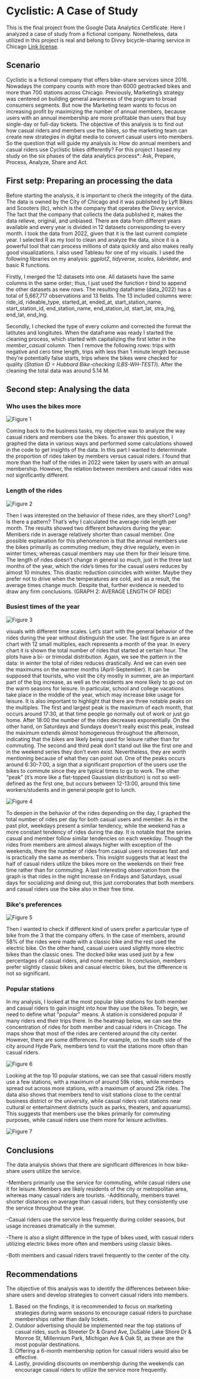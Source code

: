 # Cyclistic: A Case of Study

This is the final project from the Google Data Analytics Certificate. Here I analyzed a case of study from a fictional company. Nonetheless, data utilized in this project is real and belong to Divvy bicycle-sharing service in Chicago [Link license](https://ride.divvybikes.com/data-license-agreement). 

## Scenario
Cyclistic is a fictional company that offers bike-share services since 2016. Nowadays the company counts with more than 6000 geotracked bikes and more than 700 stations across Chicago. Previously, Marketing’s strategy was centered on building general awareness of the program to broad consumers segments. But now the Marketing team wants to focus on increasing profit by maximizing the number of annual members, because users with an annual membership are more profitable than users that buy single-day or full-day tickets.
The objective of this analysis is to find out how casual riders and members use the bikes, so the marketing team can create new strategies in digital media to convert casual users into members. So the question that will guide my analysis is: How do annual members and casual riders use Cyclistic bikes differently?
For this project I based my study on the six phases of the data analytics process*: Ask, Prepare, Process, Analyze, Share and Act.


## First setp: Preparing an processing the data
Before starting the analysis, it is important to check the integrity of the data. The data is owned by the City of Chicago and it was published by Lyft Bikes and Scooters (llc), which is the company that operates the Divvy service. The fact that the company that collects the data published it, makes the data relieve, original, and unbiased. 
There are data from different years available and every year is divided in 12 datasets corresponding to every month. I took the data from 2022, given that it is the last current complete year.
I selected R as my tool to clean and analyze the data, since it is a powerful tool that can process millions of data quickly and also makes really good visualizations. I also used Tableau for one of my visuals. I used the following libraries on my analysis: *ggplot2*, *tidyverse*, *scales*, *lubridate*, and basic R functions.  

Firstly, I merged the 12 datasets into one. All datasets have the same columns in the same order; thus, I just used the function r bind to append the other datasets as new rows. The resulting dataframe (data_2022) has a total of 5,667,717 observations and 13 fields. The 13 included columns were: ride_id, rideable_type, started_at, ended_at, start_station_name, start_station_id, end_station_name, end_station_id, start_lat, stra_lng, end_lat, end_lng.

Secondly, I checked the type of every column and corrected the format the latitutes and longitutes. When the dataframe was ready I started the cleaning process, which started with capitalizing the first letter in the *member_casual* column. Then I remove the following rows: trips with negative and cero time length, trips with less than 1 minute length because they’re potentially false starts, trips where the bikes were checked for quality (*Station ID = Hubbard Bike-checking (LBS-WH-TEST)*). After the cleaning the total data was around 5.14 M.


## Second step: Analysing the data


### Who uses the bikes more

![Figure 1](/g_total_rides.png)

Coming back to the business tasks, my objective was to analyze the way casual riders and members use the bikes. To answer this question, I graphed the data in various ways and performed some calculations showed in the code to get insights of the data.
In this part I wanted to determinate the proportion of rides taken by members versus casual riders. I found that more than the half of the rides in 2022 were taken by users with an annual membership. However, the relation between members and casual rides was not significantly different.

### Length of the rides


![Figure 2](/g_avg_ride_length.png)


Then I was interested on the behavior of these rides, are they short? Long? Is there a pattern? That’s why I calculated the average ride length per month. The results showed two different behaviors during the year: Members ride in average relatively shorter than casual member. One possible explanation for this phenomenon is that the annual members use the bikes primarily as commuting medium, they drive regularly, even in winter times; whereas casual members may use them for their leisure time. The length of rides doesn’t change in general so much, just in the three last months of the year, which the ride’s times for the casual users reduces by almost 10 minutes. This drastic reduction coincides with winter. Maybe they prefer not to drive when the temperatures are cold, and as a result, the average times change much. Despite that, further evidence is needed to draw any firm conclusions. 
(GRAPH 2: AVERAGE LENGTH OF RIDE)


### Busiest times of the year

![Figure 3](/g_busiest_months.png)


visuals with different time scales.
Let’s start with the general behavior of the rides during the year without distinguish the user. The last figure is an area chart with 12 small multiples, each represents a month of the year. In every chart it is shown the total number of rides that started at certain hour. The plots have a bi- or trimodal distribution. Again, we see the pattern in the data: in winter the total of rides reduces drastically. And we can even see the maximums on the warmer months (April-September). It can be supposed that tourists, who visit the city mostly in summer, are an important part of the big increase, as well as the residents are more likely to go out on the warm seasons for leisure. In particular, school and college vacations take place in the middle of the year, which may increase bike usage for leisure.
It is also important to highlight that there are three notable peaks on the multiples. The first and largest peak is the maximum of each month, that occurs around 17:30, at that time people go normally out of work or just go home. After 18:00 the number of the rides decreases exponentially.  On the other hand, on Saturdays and Sundays doesn’t really exist this peak, instead the maximum extends almost homogeneous throughout the afternoon, indicating that the bikes are likely being used for leisure rather than for commuting.
The second and third peak don’t stand out like the first one and in the weekend series they don’t even exist. Nevertheless, they are worth mentioning because of what they can point out. One of the peaks occurs around 6:30-7:00, a sign that a significant proportion of the users use the bikes to commute since they are typical times to go to work. The other “peak” (it’s more like a flat-topped Gaussian distribution) is not so well-defined as the first one, but occurs between 12-13:00, around this time workers/students and in general people got to lunch.

![Figure 4](/g_busiest_days_member.png)

To deepen in the behavior of the rides depending on the day, I graphed the total number of rides per day for both casual users and member. As in the past plot, weekdays present a similar tendency, while the weekend has a more constant tendency of rides during the day. It is notable that the series casual and member follow similar tendencies on each weekday. Though the rides from members are almost always higher with exception of the weekends, there the number of rides from casual users increases fast and is practically the same as members. This insight suggests that at least the half of casual riders utilize the bikes more on the weekends on their free time rather than for commuting. A last interesting observation from the graph is that rides in the night increase on Fridays and Saturdays, usual days for socializing and dining out, this just corroborates that both members and casual riders use the bike also in their free time.


### Bike's preferences

![Figure 5](/g_type_bike.png)

Then I wanted to check if different kind of users prefer a particular type of bike from the 3 that the company offers. In the case of members, around 58% of the rides were made with a classic bike and the rest used the electric bike. On the other hand, casual users used slightly more electric bikes than the classic ones. The docked bike was used just by a few percentages of casual riders, and none member. In conclusion, members prefer slightly classic bikes and casual electric bikes, but the difference is not so significant.

### Popular stations

In my analysis, I looked at the most popular bike stations for both member and casual riders to gain insight into how they use the bikes. To begin, we need to define what "popular" means. A station is considered popular if many riders end their trips there. In the heatmap below, we can see the concentration of rides for both member and casual riders in Chicago. The maps show that most of the rides are centered around the city center. However, there are some differences. For example, on the south side of the city around Hyde Park, members tend to visit the stations more often than casual riders.

![Figure 6](/g_end_stations_member_casual.png)

Looking at the top 10 popular stations, we can see that casual riders mostly use a few stations, with a maximum of around 59k rides, while members spread out across more stations, with a maximum of around 25k rides. The data also shows that members tend to visit stations close to the central business district or the university, while casual riders visit stations near cultural or entertainment districts (such as parks, theaters, and aquariums). This suggests that members use the bikes primarily for commuting purposes, while casual riders use them more for leisure activities.

![Figure 7](/TOP10.png)


## Conclusions

The data analysis shows that there are significant differences in how bike-share users utilize the service. 

-Members primarily use the service for commuting, while casual riders use it for leisure. Members are likely residents of the city or metropolitan area, whereas many casual riders are tourists. 
-Additionally, members travel shorter distances on average than casual riders, but they consistently use the service throughout the year. 

-Casual riders use the service less frequently during colder seasons, but usage increases dramatically in the summer. 

-There is also a slight difference in the type of bikes used, with casual riders utilizing electric bikes more often and members using classic bikes. 

-Both members and casual riders travel frequently to the center of the city.

## Recommendations

The objective of this analysis was to identify the differences between bike-share users and develop strategies to convert casual riders into members. 
1. Based on the findings, it is recommended to focus on marketing strategies during warm seasons to encourage casual riders to purchase memberships rather than daily tickets. 
2. Outdoor advertising should be implemented near the top stations of casual rides, such as Streeter Dr & Grand Ave, DuSable Lake Shore Dr & Monroe St, Millennium Park, Michigan Ave & Oak St, as these are the most popular destinations. 
3. Offering a 6-month membership option for casual riders would also be effective. 
4. Lastly, providing discounts on membership during the weekends can encourage casual riders to utilize the service more frequently.








